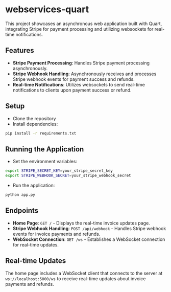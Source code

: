 # webservices-quart

This project showcases an asynchronous web application built with Quart, integrating Stripe for payment processing and utilizing websockets for real-time notifications.

## Features

- **Stripe Payment Processing**: Handles Stripe payment processing asynchronously.
- **Stripe Webhook Handling**: Asynchronously receives and processes Stripe webhook events for payment success and refunds.
- **Real-time Notifications**: Utilizes websockets to send real-time notifications to clients upon payment success or refund.

## Setup

- Clone the repository
- Install dependencies:

```bash
pip install -r requirements.txt
```

## Running the Application

- Set the environment variables:

```bash
export STRIPE_SECRET_KEY=your_stripe_secret_key
export STRIPE_WEBHOOK_SECRET=your_stripe_webhook_secret
```

- Run the application:

```bash
python app.py
```

## Endpoints

- **Home Page**: `GET /` - Displays the real-time invoice updates page.
- **Stripe Webhook Handling**: `POST /api/webhook` - Handles Stripe webhook events for invoice payments and refunds.
- **WebSocket Connection**: `GET /ws` - Establishes a WebSocket connection for real-time updates.

## Real-time Updates

The home page includes a WebSocket client that connects to the server at `ws://localhost:5000/ws` to receive real-time updates about invoice payments and refunds.
